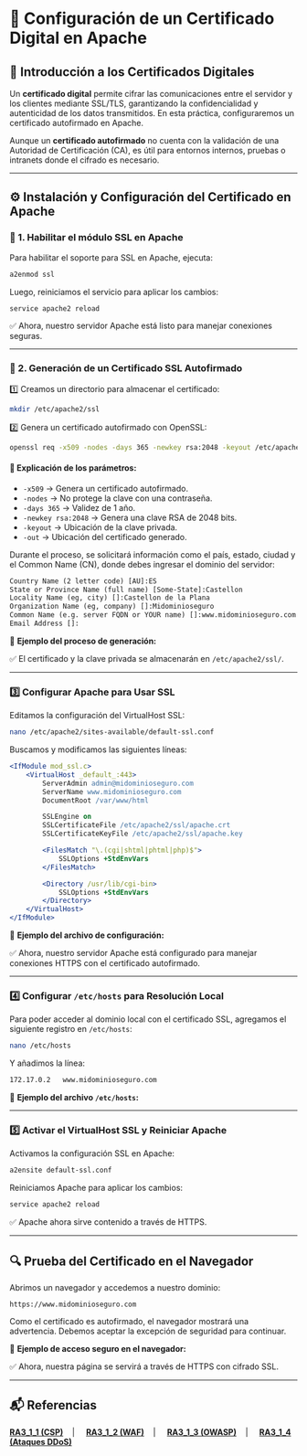 # 🔐 Configuración de un Certificado Digital en Apache

## 📌 Introducción a los Certificados Digitales

Un **certificado digital** permite cifrar las comunicaciones entre el servidor y los clientes mediante SSL/TLS, garantizando la confidencialidad y autenticidad de los datos transmitidos. En esta práctica, configuraremos un certificado autofirmado en Apache.

Aunque un **certificado autofirmado** no cuenta con la validación de una Autoridad de Certificación (CA), es útil para entornos internos, pruebas o intranets donde el cifrado es necesario.

---

## ⚙️ Instalación y Configuración del Certificado en Apache

### 🔹 1. Habilitar el módulo SSL en Apache

Para habilitar el soporte para SSL en Apache, ejecuta:

```bash
a2enmod ssl
```

Luego, reiniciamos el servicio para aplicar los cambios:

```bash
service apache2 reload
```

✅ Ahora, nuestro servidor Apache está listo para manejar conexiones seguras.

---

### 🔹 2. Generación de un Certificado SSL Autofirmado

1️⃣ Creamos un directorio para almacenar el certificado:

```bash
mkdir /etc/apache2/ssl
```

2️⃣ Genera un certificado autofirmado con OpenSSL:

```bash
openssl req -x509 -nodes -days 365 -newkey rsa:2048 -keyout /etc/apache2/ssl/apache.key -out /etc/apache2/ssl/apache.crt
```

#### 📌 Explicación de los parámetros:

- `-x509` → Genera un certificado autofirmado.
- `-nodes` → No protege la clave con una contraseña.
- `-days 365` → Validez de 1 año.
- `-newkey rsa:2048` → Genera una clave RSA de 2048 bits.
- `-keyout` → Ubicación de la clave privada.
- `-out` → Ubicación del certificado generado.

Durante el proceso, se solicitará información como el país, estado, ciudad y el Common Name (CN), donde debes ingresar el dominio del servidor:

```apache
Country Name (2 letter code) [AU]:ES
State or Province Name (full name) [Some-State]:Castellon
Locality Name (eg, city) []:Castellon de la Plana
Organization Name (eg, company) []:Midominioseguro
Common Name (e.g. server FQDN or YOUR name) []:www.midominioseguro.com
Email Address []:
```
📸 **Ejemplo del proceso de generación:**


✅ El certificado y la clave privada se almacenarán en `/etc/apache2/ssl/`.

---

### 3️⃣ Configurar Apache para Usar SSL

Editamos la configuración del VirtualHost SSL:

```bash
nano /etc/apache2/sites-available/default-ssl.conf
```

Buscamos y modificamos las siguientes líneas:

```apache
<IfModule mod_ssl.c>
    <VirtualHost _default_:443>
        ServerAdmin admin@midominioseguro.com
        ServerName www.midominioseguro.com
        DocumentRoot /var/www/html

        SSLEngine on
        SSLCertificateFile /etc/apache2/ssl/apache.crt
        SSLCertificateKeyFile /etc/apache2/ssl/apache.key

        <FilesMatch "\.(cgi|shtml|phtml|php)$">
            SSLOptions +StdEnvVars
        </FilesMatch>

        <Directory /usr/lib/cgi-bin>
            SSLOptions +StdEnvVars
        </Directory>
    </VirtualHost>
</IfModule>
```
📸 **Ejemplo del archivo de configuración:**


✅ Ahora, nuestro servidor Apache está configurado para manejar conexiones HTTPS con el certificado autofirmado.

---

### 4️⃣ Configurar `/etc/hosts` para Resolución Local

Para poder acceder al dominio local con el certificado SSL, agregamos el siguiente registro en `/etc/hosts`:

```bash
nano /etc/hosts
```

Y añadimos la línea:

```bash
172.17.0.2   www.midominioseguro.com
```

📸 **Ejemplo del archivo `/etc/hosts`:**


---

### 5️⃣ Activar el VirtualHost SSL y Reiniciar Apache

Activamos la configuración SSL en Apache:

```bash
a2ensite default-ssl.conf
```

Reiniciamos Apache para aplicar los cambios:

```bash
service apache2 reload
```

✅ Apache ahora sirve contenido a través de HTTPS.

---

## 🔍 Prueba del Certificado en el Navegador

Abrimos un navegador y accedemos a nuestro dominio:

```
https://www.midominioseguro.com
```

Como el certificado es autofirmado, el navegador mostrará una advertencia. Debemos aceptar la excepción de seguridad para continuar.

📸 **Ejemplo de acceso seguro en el navegador:**



✅ Ahora, nuestra página se servirá a través de HTTPS con cifrado SSL.

---

## 📬 Referencias

**[RA3_1_1 (CSP)](https://github.com/XaviGimReu/PPS-10836126/tree/main/template-main/RA3/RA3_1/RA3_1_1)**&nbsp;&nbsp;&nbsp; | &nbsp;&nbsp;&nbsp;
**[RA3_1_2 (WAF)](https://github.com/XaviGimReu/PPS-10836126/tree/main/template-main/RA3/RA3_1/RA3_1_2)**&nbsp;&nbsp;&nbsp; | &nbsp;&nbsp;&nbsp;
**[RA3_1_3 (OWASP)](https://github.com/XaviGimReu/PPS-10836126/tree/main/template-main/RA3/RA3_1/RA3_1_3)**&nbsp;&nbsp;&nbsp; | &nbsp;&nbsp;&nbsp;
**[RA3_1_4 (Ataques DDoS)](https://github.com/XaviGimReu/PPS-10836126/tree/main/template-main/RA3/RA3_1/RA3_1_4)**


